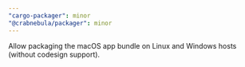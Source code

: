```yaml
---
"cargo-packager": minor
"@crabnebula/packager": minor
---
```


Allow packaging the macOS app bundle on Linux and Windows hosts (without codesign support).
